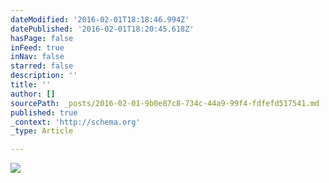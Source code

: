```yaml
---
dateModified: '2016-02-01T18:18:46.994Z'
datePublished: '2016-02-01T18:20:45.618Z'
hasPage: false
inFeed: true
inNav: false
starred: false
description: ''
title: ''
author: []
sourcePath: _posts/2016-02-01-9b0e87c8-734c-44a9-99f4-fdfefd517541.md
published: true
_context: 'http://schema.org'
_type: Article

---
```

![](https://the-grid-user-content.s3-us-west-2.amazonaws.com/2f12463f-e75f-45cc-877d-4d3d7b984492.jpg)